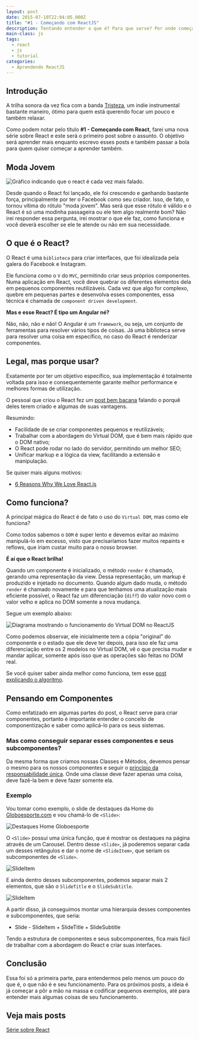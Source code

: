 ```yaml
---
layout: post
date: 2015-07-10T22:04:05.000Z
title: "#1 - Começando com ReactJS"
description: Tentando entender o que é? Para que serve? Por onde começar?
main-class: js
tags:
  - react
  - js
  - tutorial
categories:
  - Aprendendo ReactJS
---
```

## Introdução

A trilha sonora da vez fica com a banda [Tristeza](https://open.spotify.com/artist/3oglFEsE6GvwwJFConxKa5), um indie instrumental bastante maneiro, ótimo para quem está querendo focar um pouco e também relaxar.

Como podem notar pelo título **\#1 - Começando com React**, farei uma nova série sobre React e este será o primeiro post sobre o assunto. O objetivo será aprender mais enquanto escrevo esses posts e também passar a bola para quem quiser começar a aprender também.

## Moda Jovem

![Gráfico indicando que o react é cada vez mais falado.](/assets/img/trends.png)

Desde quando o React foi lançado, ele foi crescendo e ganhando bastante força, principalmente por ter o Facebook como seu criador. Isso, de fato, o tornou vítima do rótulo "moda jovem". Mas será que esse rótulo é válido e o React é só uma modinha passageira ou ele tem algo realmente bom? Não irei responder essa pergunta, irei mostrar o que ele faz, como funciona e você deverá escolher se ele te atende ou não em sua necessidade.

## O que é o React?

O React é uma `biblioteca` para criar interfaces, que foi idealizada pela galera do Facebook e Instagram.

Ele funciona como o `V` do `MVC`, permitindo criar seus próprios componentes. Numa aplicação em React, você deve quebrar os diferentes elementos dela em pequenos componentes reutilizáveis. Cada vez que algo for complexo, quebre em pequenas partes e desenvolva esses componentes, essa técnica é chamada de
`component driven development`.

**Mas e esse React? É tipo um Angular né?**

Não, não, não e não! O Angular é um `framework`, ou seja, um conjunto de ferramentas para resolver vários tipos de coisas. Já uma biblioteca serve para resolver uma coisa em específico, no caso do React é renderizar componentes.

## Legal, mas porque usar?

Exatamente por ter um objetivo específico, sua implementação é totalmente voltada para isso e consequentemente garante melhor performance e melhores formas de utilização.

O pessoal que criou o React fez um [post bem bacana](http://facebook.github.io/react/blog/2013/06/05/why-react.html) falando o porquê deles terem criado e algumas de suas vantagens.

Resumindo:

* Facilidade de se criar componentes pequenos e reutilizáveis;
* Trabalhar com a abordagem do Virtual DOM, que é bem mais rápido que o DOM nativo;
* O React pode rodar no lado do servidor, permitindo um melhor SEO;
* Unificar markup e a lógica da view, facilitando a extensão e manipulação.

Se quiser mais alguns motivos:

* [6 Reasons Why We Love React.js](https://www.syncano.io/blog/reactjs-reasons-why-part-1/)

## Como funciona?

A principal mágica do React é de fato o uso do `Virtual DOM`, mas como ele funciona?

Como todos sabemos o `DOM` é super lento e devemos evitar ao máximo manipulá-lo em excesso, visto que precisaríamos fazer muitos repaints e reflows, que iriam custar muito para o nosso browser.

**É aí que o React brilha!**

Quando um componente é inicializado, o método `render` é chamado, gerando uma representação da view. Dessa representação, um markup é produzido e injetado no documento. Quando algum dado muda, o método `render` é chamado novamente e para que tenhamos uma atualização mais eficiente possível, o React faz um diferenciação (`diff`) do valor novo com o valor velho e aplica no DOM somente a nova mudança.

Segue um exemplo abaixo:

![Diagrama mostrando o funcionamento do Virtual DOM no ReactJS](/assets/img/react-1/reactjs-virtual-dom.png)

Como podemos observar, ele inicialmente tem a cópia "original" do componente e o estado que ele deve ter depois, para isso ele faz uma diferenciação entre os 2 modelos no Virtual DOM, vê o que precisa mudar e mandar aplicar, somente após isso que as operações são feitas no DOM real.

Se você quiser saber ainda melhor como funciona, tem esse [post explicando o algoritmo](http://calendar.perfplanet.com/2013/diff/).

## Pensando em Componentes

Como enfatizado em algumas partes do post, o React serve para criar componentes, portanto é importante entender o conceito de componentização e saber como aplicá-lo para os seus sistemas.

### Mas como conseguir separar esses componentes e seus subcomponentes?

Da mesma forma que criamos nossas Classes e Métodos, devemos pensar o mesmo para os nossos componentes e seguir o [princípio da responsabilidade única](https://www.devmedia.com.br/arquitetura-o-principio-da-responsabilidade-unica/18700). Onde uma classe deve fazer apenas uma coisa, deve fazê-la bem e deve fazer somente ela.

### Exemplo

Vou tomar como exemplo, o slide de destaques da Home do [Globoesporte.com](http://globoesporte.globo.com/) e vou chamá-lo de `<Slide>`:

![Destaques Home Globoesporte](/assets/img/react-1/slide.jpg)

O `<Slide>` possui uma única função, que é mostrar os destaques na página através de um Carousel. Dentro desse `<Slide>`, já poderemos separar cada um desses retângulos e dar o nome de `<SlideItem>`, que seriam os subcomponentes de `<Slide>`.

![SlideItem](/assets/img/react-1/slideItem.jpg)

E ainda dentro desses subcomponentes, podemos separar mais 2 elementos, que são o `SlideTitle` e o `SlideSubtitle`.

![SlideItem](/assets/img/react-1/slideElements.jpg)

A partir disso, já conseguimos montar uma hierarquia desses componentes e subcomponentes, que seria:

* Slide
  		- SlideItem
  			+ SlideTitle
  			+ SlideSubtitle

Tendo a estrutura de componentes e seus subcomponentes, fica mais fácil de trabalhar com a abordagem do React e criar suas interfaces.

## Conclusão

Essa foi só a primeira parte, para entendermos pelo menos um pouco do que é, o que não é e seu funcionamento. Para os próximos posts, a ideia é já começar a pôr a mão na massa e codificar pequenos exemplos, até para entender mais algumas coisas de seu funcionamento.

## Veja mais posts

[Série sobre React](https://willianjusten.com.br/series/#aprendendo-reactjs)
